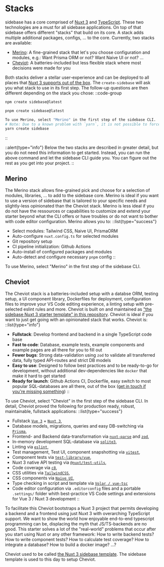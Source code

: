 # Stacks

sidebase has a core comprised of [Nuxt 3](https://nuxt.com/) and [TypeScript](https://www.typescriptlang.org/). These two technologies are a must for all sidebase applications. On top of that sidebase offers different "stacks" that build on its core. A stack adds multiple additional packages, configs, ... to the core. Currently, two stacks are available:
- [Merino](/sidebase/welcome/stacks#merino): A fine-grained stack that let's you choose configuration and modules, e.g.: Want Prisma ORM or not? Want Naive UI or not? ...
- [Cheviot](/sidebase/welcome/stacks#merino): A batteries-included but less flexible stack where most decisions were made for you

Both stacks deliver a stellar user-experience and can be deployed to all places that [Nuxt 3 supports out of the box](https://nuxt.com/docs/getting-started/deployment#deployment). The `create-sidebase` will ask you what stack to use in its first step. The follow-up questions are then different depending on the stack you chose:
::code-group
```bash [npm]
npm create sidebase@latest
```
```bash [pnpm]
pnpm create sidebase@latest
```
```bash [yarn]
To use Merino, select "Merino" in the first step of the sidebase CLI.
# Note: Due to a known problem with `yarn`, it is not possible to force yarn to always use `@latest`: https://github.com/yarnpkg/yarn/issues/6587
yarn create sidebase
```
::

::alert{type="info"}
Below the two stacks are described in greater detail, but you do not need this information to get started. Instead, you can run the above command and let the sidebase CLI guide you. You can figure out the rest as you get into your project.
::

## Merino

The Merino stack allows fine-grained pick and choose for a selection of modules, libraries, ... to add to the sidebase core. Merino is ideal if you want to use a version of sidebase that is tailored to your specific needs and slightly-less opinionated than the Cheviot stack. Merino is less ideal if you do not have the ressources or capabilities to customize and extend your starter beyond what the CLI offers or have troubles or do not want to bother with code editor configuration. Merino allows you to:
::list{type="success"}
- Select modules: Tailwind CSS, Naive UI, PrismaORM
- Auto-configure `nuxt.config.ts` for selected modules
- Git repository setup
- CI pipeline initialization: Github Actions
- Auto-install of configured packages and modules
- Auto-detect and configure necessary `pnpm` config
::

To use Merino, select "Merino" in the first step of the sidebase CLI.

## Cheviot

The Cheviot stack is a batteries-included setup with a databse ORM, testing setup, a UI component library, Dockerfiles for deployment, configuration files to improve your VS Code editing experience, a linting setup with pre-selected eslint rules and more. Cheviot is built on and maintained as ["the sidebase Nuxt 3 starter template" in this repository](https://github.com/sidebase/sidebase). Cheviot is ideal if you want to just get going with an opinionated stack that works. Cheviot is:
::list{type="info"}
- **Fullstack**: Develop frontend and backend in a single TypeScript code base
- **Fast to code**: Database, example tests, example components and example pages are all there for you to fill out
- **Fewer bugs**: Strong data-validation using `zod` to validate all transferred data, fully typed API-routes and strict DB models
- **Easy to use**: Designed to follow best practices and to be ready-to-go for development, without additional dev-dependencies like `docker` that make it hard to get started
- **Ready for launch**: Github Actions CI, Dockerfile, easy switch to most popular SQL-databases are all there, out of the box ([get in touch if you're missing something](https://github.com/sidebase/sidebase/issues/new/choose))
::

To use Cheviot, select "Cheviot" in the first step of the sidebase CLI. In detail, Cheviot proved the following for production ready, robust, maintainable, fullstack applications:
::list{type="success"}
- Fullstack [`Vue 3`](https://vuejs.org/) + [`Nuxt 3`](https://nuxt.com/),
- Database models, migrations, queries and easy DB-switching via [`Prisma`](https://www.prisma.io/),
- Frontend- and Backend data-transformation via [`nuxt-parse`](https://www.npmjs.com/package/@sidebase/nuxt-parse) and [`zod`](https://github.com/colinhacks/zod),
- In-memory development SQL-database via [`sqlite3`](https://www.sqlite.org/index.html),
- Linting via [`eslint`](https://eslint.org/),
- Test management, Test UI, component snapshotting via [`vitest`](https://vitest.dev/),
- Component tests via [`test-library/vue`](https://testing-library.com/),
- Nuxt 3 native API testing via [`@nuxt/test-utils`](https://nuxt.com/docs/getting-started/testing),
- Code coverage via [`c8`](https://github.com/bcoe/c8),
- CSS utilities via [`TailwindCSS`](https://tailwindcss.com/),
- CSS components via [`Naive UI`](https://www.naiveui.com),
- Type checking in script and template via [`Volar / vue-tsc`](https://github.com/johnsoncodehk/volar)
- Code editor configuration via `.editorconfig` files and a portable `.settings/` folder whith best-practice VS Code settings and extensions for Vue 3 / Nuxt 3 development
::

To facilitate this Cheviot bootstraps a Nuxt 3 project that permits developing a backend and a frontend using just Nuxt 3 with overarching TypeScript support. We want to show the world how enjoyable end-to-end typescript programming can be, displacing the myth that JS/TS-backends are no good. This starter solves a lot of the "real-world" problems that occur after you start using Nuxt or any other framework: How to write backend tests? How to write component tests? How to calculate test coverage? How to integrate a database? How to build a docker image? ...?

Cheviot used to be called [the Nuxt 3 sidebase template](https://github.com/sidebase/sidebase). The sidebase template is used to this day to setup Cheviot.
